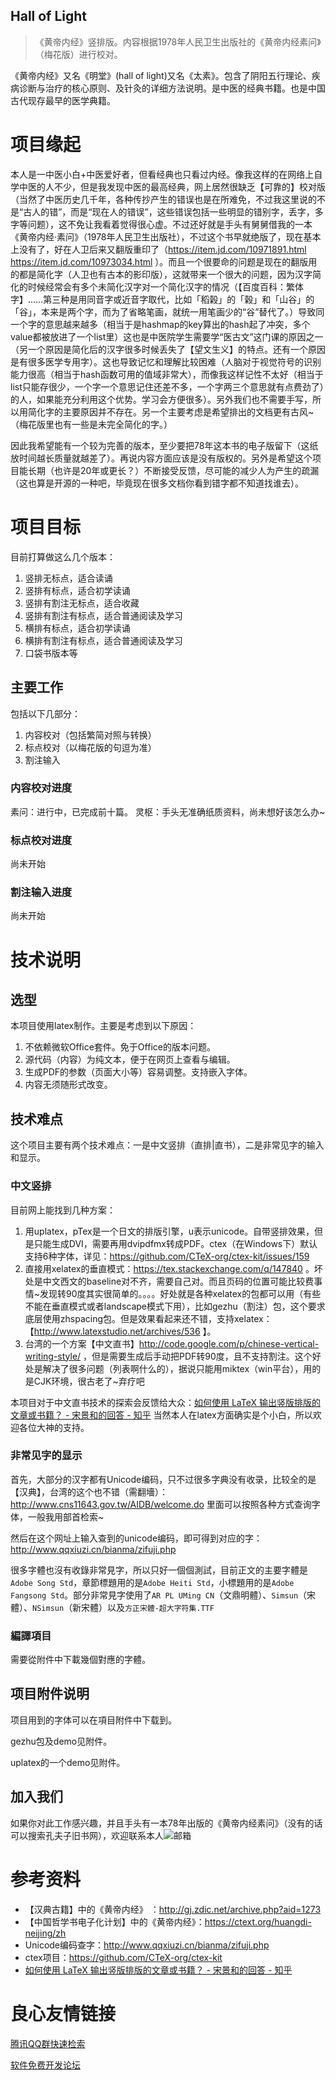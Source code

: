 Hall of Light
----------------
> 《黄帝内经》竖排版。内容根据1978年人民卫生出版社的《黄帝内经素问》（梅花版）进行校对。

《黄帝内经》又名《明堂》(hall of light)又名《太素》。包含了阴阳五行理论、疾病诊断与治疗的核心原则、及针灸的详细方法说明。是中医的经典书籍。也是中国古代现存最早的医学典籍。

# 项目缘起
本人是一中医小白+中医爱好者，但看经典也只看过内经。像我这样的在网络上自学中医的人不少，但是我发现中医的最高经典，网上居然很缺乏【可靠的】校对版（当然了中医历史几千年，各种传抄产生的错误也是在所难免，不过我这里说的不是“古人的错”，而是“现在人的错误”，这些错误包括一些明显的错别字，丢字，多字等问题），这不免让我看着觉得很心虚。不过还好就是手头有舅舅借我的一本《黄帝内经·素问》（1978年人民卫生出版社），不过这个书早就绝版了，现在基本上没有了，好在人卫后来又翻版重印了（https://item.jd.com/10971891.html https://item.jd.com/10973034.html ）。而且一个很要命的问题是现在的翻版用的都是简化字（人卫也有古本的影印版），这就带来一个很大的问题，因为汉字简化的时候经常会有多个未简化汉字对一个简化汉字的情况（【百度百科：繁体字】……第三种是用同音字或近音字取代，比如「稻榖」的「榖」和「山谷」的「谷」，本来是两个字，而为了省略笔画，就统一用笔画少的“谷”替代了。）导致同一个字的意思越来越多（相当于是hashmap的key算出的hash起了冲突，多个value都被放进了一个list里）这也是中医院学生需要学“医古文”这门课的原因之一（另一个原因是简化后的汉字很多时候丢失了【望文生义】的特点。还有一个原因是有很多医学专用字）。这也导致记忆和理解比较困难（人脑对于视觉符号的识别能力很高（相当于hash函数可用的值域非常大），而像我这样记性不太好（相当于list只能存很少，一个字一个意思记住还差不多，一个字两三个意思就有点费劲了）的人，如果能充分利用这个优势。学习会方便很多）。另外我们也不需要手写，所以用简化字的主要原因并不存在。另一个主要考虑是希望排出的文档更有古风~（梅花版里也有一些是未完全简化的字。）

因此我希望能有一个较为完善的版本，至少要把78年这本书的电子版留下（这纸放时间越长质量就越差了）。再说内容方面应该是没有版权的。另外是希望这个项目能长期（也许是20年或更长？）不断接受反馈，尽可能的减少人为产生的疏漏（这也算是开源的一种吧，毕竟现在很多文档你看到错字都不知道找谁去）。

# 项目目标
目前打算做这么几个版本：
1. 竖排无标点，适合读诵
2. 竖排有标点，适合初学读诵
3. 竖排有割注无标点，适合收藏
4. 竖排有割注有标点，适合普通阅读及学习
5. 横排有标点，适合初学读诵
6. 横排有割注有标点，适合普通阅读及学习
7. 口袋书版本等

## 主要工作
包括以下几部分：
1. 内容校对（包括繁简对照与转换）
2. 标点校对（以梅花版的句逗为准）
3. 割注输入

### 内容校对进度
素问：进行中，已完成前十篇。
灵枢：手头无准确纸质资料，尚未想好该怎么办~

### 标点校对进度
尚未开始

### 割注输入进度
尚未开始

# 技术说明

## 选型
本项目使用latex制作。主要是考虑到以下原因：
1. 不依赖微软Office套件。免于Office的版本问题。
2. 源代码（内容）为纯文本，便于在网页上查看与编辑。
3. 生成PDF的参数（页面大小等）容易调整。支持嵌入字体。
4. 内容无须随形式改变。

## 技术难点
这个项目主要有两个技术难点：一是中文竖排（直排|直书），二是非常见字的输入和显示。

### 中文竖排

目前网上能找到几种方案：

1. 用uplatex，pTex是一个日文的排版引擎，u表示unicode。自带竖排效果，但是只能生成DVI，需要再用dvipdfmx转成PDF。ctex（在Windows下）默认支持6种字体，详见：https://github.com/CTeX-org/ctex-kit/issues/159
2. 直接用xelatex的垂直模式：https://tex.stackexchange.com/q/147840 。坏处是中文西文的baseline对不齐，需要自己对。而且页码的位置可能比较费事情~发现转90度其实很简单的。。。。好处就是各种xelatex的包都可以用（有些不能在垂直模式或者landscape模式下用），比如gezhu（割注）包，这个要求底层使用zhspacing包。但是效果看起来还不错，支持xelatex：【http://www.latexstudio.net/archives/536 】。
3. 台湾的一个方案【中文直书】http://code.google.com/p/chinese-vertical-writing-style/ ，但是需要生成后手动把PDF转90度，且不支持割注。这个好处是解决了很多问题（列表啊什么的），据说只能用miktex（win平台），用的是CJK环境，很古老了~弃疗吧

本项目对于中文直书技术的探索会反馈给大众：[如何使用 LaTeX 输出竖版排版的文章或书籍？ - 宋景和的回答 - 知乎](https://www.zhihu.com/question/20544732/answer/376414732)
当然本人在latex方面确实是个小白，所以欢迎各位大神的支持。

### 非常见字的显示
首先，大部分的汉字都有Unicode编码，只不过很多字典没有收录，比较全的是【汉典】，台湾的这个也不错（需翻墻）：http://www.cns11643.gov.tw/AIDB/welcome.do
里面可以按照各种方式查询字体，一般我用部首检索~

然后在这个网址上输入查到的unicode编码，即可得到对应的字：http://www.qqxiuzi.cn/bianma/zifuji.php

很多字體也沒有收錄非常見字，所以只好一個個測試，目前正文的主要字體是`Adobe Song Std`，章節標題用的是`Adobe Heiti Std`，小標題用的是`Adobe Fangsong Std`。部分非常見字使用了`AR PL UMing CN`（文鼎明體）、`Simsun`（宋體）、`NSimsun`（新宋體）以及`方正宋體-超大字符集.TTF`

### 編譯項目
需要從附件中下載幾個對應的字體。

## 项目附件说明
项目用到的字体可以在項目附件中下载到。

gezhu包及demo见附件。

uplatex的一个demo见附件。

## 加入我们
如果你对此工作感兴趣，并且手头有一本78年出版的《黄帝内经素问》（没有的话可以搜索孔夫子旧书网），欢迎联系本人![邮箱](https://gitee.com/uploads/images/2018/0117/103727_b44c4794_19536.png "t2p2018011710345788562.png")

# 参考资料
- 【汉典古籍】中的《黄帝内经》 ：http://gj.zdic.net/archive.php?aid=1273
- 【中国哲学书电子化计划】中的《黄帝内经》：https://ctext.org/huangdi-neijing/zh
- Unicode编码查字：http://www.qqxiuzi.cn/bianma/zifuji.php
- ctex项目：https://github.com/CTeX-org/ctex-kit
- [如何使用 LaTeX 输出竖版排版的文章或书籍？ - 宋景和的回答 - 知乎](https://www.zhihu.com/question/20544732/answer/376414732)

 # 良心友情链接

[腾讯QQ群快速检索](http://u.720life.cn/s/8cf73f7c)

[软件免费开发论坛](http://u.720life.cn/s/bbb01dc0)